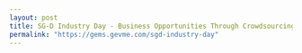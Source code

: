 ```yaml
---
layout: post
title: SG-D Industry Day - Business Opportunities Through Crowdsourcing: Open Innovation Platform
permalink: "https://gems.gevme.com/sgd-industry-day"
---
```

